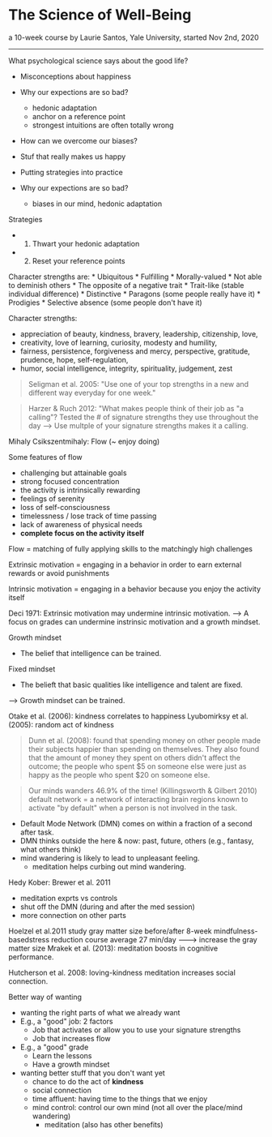 # The Science of Well-Being
a 10-week course by Laurie Santos, Yale University, started Nov 2nd, 2020

---

What psychological science says about the good life?
   * Misconceptions about happiness
   * Why our expections are so bad?
     * hedonic adaptation
     * anchor on a reference point
     * strongest intuitions are often totally wrong
   * How can we overcome our biases?
   * Stuf that really makes us happy
   * Putting strategies into practice
   
   * Why our expections are so bad?
     * biases in our mind, hedonic adaptation
   
   Strategies
   * 1. Thwart your hedonic adaptation
   * 2. Reset your reference points
   
   Character strengths are:
     * Ubiquitous
     * Fulfilling
     * Morally-valued
     * Not able to deminish others
     * The opposite of a negative trait
     * Trait-like (stable individual difference)
     * Distinctive
     * Paragons (some people really have it)
       * Prodigies 
     * Selective absence (some people don't have it)
     
Character strengths:
   * appreciation of beauty, kindness, bravery, leadership, citizenship, love, 
   * creativity, love of learning, curiosity, modesty and humility,
   * fairness, persistence, forgiveness and mercy, perspective, gratitude, prudence, hope, self-regulation,
   * humor, social intelligence, integrity, spirituality, judgement, zest
       
> Seligman et al. 2005: "Use one of your top strengths in a new and different way everyday for one week."

> Harzer & Ruch 2012: "What makes people think of their job as "a calling"?
Tested the # of signature strengths they use throughout the day
--> Use multple of your signature strengths makes it a calling.

Mihaly Csikszentmihaly: Flow (~ enjoy doing)

Some features of flow
  * challenging but attainable goals
  * strong focused concentration
  * the activity is intrinsically rewarding
  * feelings of serenity
  * loss of self-consciousness
  * timelessness / lose track of time passing
  * lack of awareness of physical needs
  * **complete focus on the activity itself**
  
Flow = matching of fully applying skills to the matchingly high challenges
  
Extrinsic motivation = engaging in a behavior in order to earn external rewards or avoid punishments
  
Intrinsic motivation = engaging in a behavior because you enjoy the activity itself

Deci 1971: Extrinsic motivation may undermine intrinsic motivation.
--> A focus on grades can undermine instrinsic motivation and a growth mindset.

Growth mindset
   * The belief that intelligence can be trained.
   
Fixed mindset
   * The belieft that basic qualities like intelligence and talent are fixed.
   
--> Growth mindset can be trained.   

Otake et al. (2006): kindness correlates to happiness
Lyubomirksy et al. (2005): random act of kindness
> Dunn et al. (2008): found that spending money on other people made their subjects happier than spending on themselves. 
> They also found that the amount of money they spent on others didn't affect the outcome; 
> the people who spent $5 on someone else were just as happy as the people who spent $20 on someone else.

> Our minds wanders 46.9% of the time! (Killingsworth & Gilbert 2010)
default network = a network of interacting brain regions known to activate "by default" when a person is not involved in the task.
  * Default Mode Network (DMN) comes on within a fraction of a second after task.
  * DMN thinks outside the here & now: past, future, others (e.g., fantasy, what others think)
  * mind wandering is likely to lead to unpleasant feeling.
     * meditation helps curbing out mind wandering.
     
Hedy Kober: Brewer et al. 2011
  * meditation exprts vs controls
  * shut off the DMN (during and after the med session)
  * more connection on other parts
  
Hoelzel et al.2011  study gray matter size before/after 8-week mindfulness-basedstress reduction course
average 27 min/day ---> increase the gray matter size
Mrakek et al. (2013): meditation boosts in cognitive performance.

Hutcherson et al. 2008: loving-kindness meditation increases social connection.

Better way of wanting
* wanting the right parts of what we already want
 * E.g., a "good" job: 2 factors
   * Job that activates or allow you to use your signature strengths
   * Job that increases flow
 * E.g., a "good" grade
   * Learn the lessons
   * Have a growth mindset
* wanting better stuff that you don't want yet
   * chance to do the act of **kindness**
   * social connection
   * time affluent: having time to the things that we enjoy
   * mind control: control our own mind (not all over the place/mind wandering)
      * meditation (also has other benefits)
   
    

